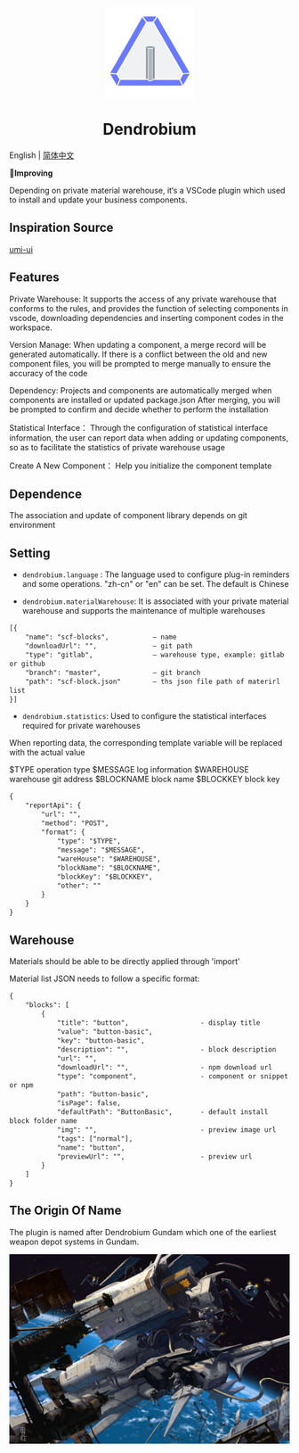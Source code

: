 <p align="center">
    <img width="160" src="https://github.com/panmenglin/dendrobium/raw/master/dendrobium.png">
</p>

<h1 align="center">Dendrobium</h1>

English | [简体中文](./docs/README.zh-CN.md)

**Improving**

Depending on private material warehouse, it‘s a VSCode plugin which used to install and update your business components.

## Inspiration Source

[umi-ui](https://github.com/umijs/umi-ui)

## Features


Private Warehouse:
It supports the access of any private warehouse that conforms to the rules, and provides the function of selecting components in vscode, downloading dependencies and inserting component codes in the workspace.

Version Manage:
When updating a component, a merge record will be generated automatically. If there is a conflict between the old and new component files, you will be prompted to merge manually to ensure the accuracy of the code

Dependency:
Projects and components are automatically merged when components are installed or updated package.json After merging, you will be prompted to confirm and decide whether to perform the installation

Statistical Interface：
Through the configuration of statistical interface information, the user can report data when adding or updating components, so as to facilitate the statistics of private warehouse usage

Create A New Component：
Help you initialize the component template


## Dependence

The association and update of component library depends on git environment


## Setting
* `dendrobium.language` : The language used to configure plug-in reminders and some operations. "zh-cn" or "en" can be set. The default is Chinese

* `dendrobium.materialWarehouse`: It is associated with your private material warehouse and supports the maintenance of multiple warehouses

```
[{
    "name": "scf-blocks",           — name
    "downloadUrl": "",              — git path
    "type": "gitlab",               — warehouse type, example: gitlab or github
    "branch": "master",             — git branch
    "path": "scf-block.json"        — ths json file path of materirl list
}]
```

* `dendrobium.statistics`: Used to configure the statistical interfaces required for private warehouses

When reporting data, the corresponding template variable will be replaced with the actual value

$TYPE         operation type
$MESSAGE      log information
$WAREHOUSE    warehouse git address
$BLOCKNAME    block name
$BLOCKKEY     block key

```
{
    "reportApi": {
        "url": "",
        "method": "POST",
        "format": {
            "type": "$TYPE",
            "message": "$MESSAGE",
            "wareHouse": "$WAREHOUSE",
            "blockName": "$BLOCKNAME",
            "blockKey": "$BLOCKKEY",
            "other": ""
        }
    }
}
```

## Warehouse

Materials should be able to be directly applied through 'import'

Material list JSON needs to follow a specific format:

```
{
    "blocks": [
        {
            "title": "button",                  - display title
            "value": "button-basic",
            "key": "button-basic",          
            "description": "",                  - block description
            "url": "",
            "downloadUrl": "",                  - npm download url
            "type": "component",                - component or snippet or npm
            "path": "button-basic",
            "isPage": false,
            "defaultPath": "ButtonBasic",       - default install block folder name
            "img": "",                          - preview image url
            "tags": ["normal"],
            "name": "button",
            "previewUrl": "",                   - preview url
        }
    ]
}

```

## The Origin Of Name
The plugin is named after Dendrobium Gundam which one of the earliest weapon depot systems in Gundam.

![avatar](https://github.com/panmenglin/dendrobium/raw/master/docs/image/GP03-DENDROBIUM-GUNDAM.jpg)







